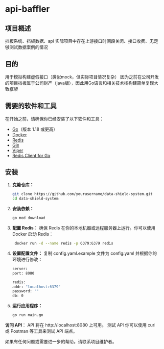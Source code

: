 # api-baffler
## 项目概述
挡板系统、挡板数据、api
实际项目中存在上游接口时间段关闭、接口收费、无足够测试数据案例的情况

## 目的
用于模拟构建虚假接口（类似mock，但实际项目情况复杂）
因为之前在公司开发的项目挡板属于公司财产（java版），因此用Go语言和相关技术栈构建简单复现大致框架

## 需要的软件和工具

在开始之前，请确保你已经安装了以下软件和工具：

- [Go](https://golang.org/)（版本 1.18 或更高）
- [Docker](https://www.docker.com/)
- [Redis](https://redis.io/)
- [Gin](https://gin-gonic.com/)
- [Viper](https://github.com/spf13/viper)
- [Redis Client for Go](https://github.com/go-redis/redis/v9)

## 安装

1. **克隆仓库：**

   ```bash
   git clone https://github.com/yourusername/data-shield-system.git
   cd data-shield-system
2. **安装依赖：**
    ```bash
    go mod download
3. **配置 Redis：**
确保 Redis 在你的本地机器或远程服务器上运行。你可以使用 Docker 启动 Redis：
   ```bash
    docker run -d --name redis -p 6379:6379 redis
4. **设置配置文件：**
复制 config.yaml.example 文件为 config.yaml 并根据你的环境进行修改：
    ```bash
    server:
    port: 8080

    redis:
    addr: "localhost:6379"
    password: ""
    db: 0
4. **运行应用程序：**
    ```bash
    go run main.go
**访问 API**： API 将在 http://localhost:8080 上可用。
测试 API
你可以使用 curl 或 Postman 等工具来测试 API 端点。

如果有任何问题或需要进一步的帮助，请联系项目维护者。